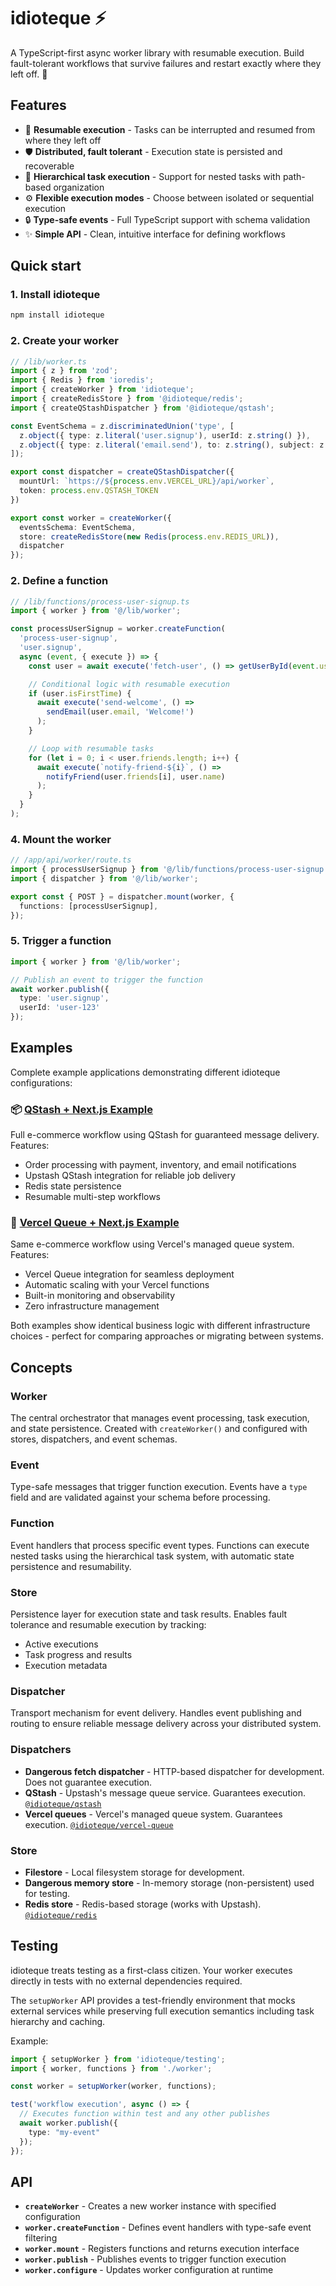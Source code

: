 # idioteque ⚡
A TypeScript-first async worker library with resumable execution. Build fault-tolerant workflows that survive failures and restart exactly where they left off. 🚀

## Features
- 🔄 **Resumable execution** - Tasks can be interrupted and resumed from where they left off
- 🛡️ **Distributed, fault tolerant** - Execution state is persisted and recoverable
- 🌳 **Hierarchical task execution** - Support for nested tasks with path-based organization
- ⚙️ **Flexible execution modes** - Choose between isolated or sequential execution
- 🔒 **Type-safe events** - Full TypeScript support with schema validation
- ✨ **Simple API** - Clean, intuitive interface for defining workflows

## Quick start

### 1. Install idioteque
```bash
npm install idioteque
```

### 2. Create your worker
```typescript
// /lib/worker.ts
import { z } from 'zod';
import { Redis } from 'ioredis';
import { createWorker } from 'idioteque';
import { createRedisStore } from '@idioteque/redis';
import { createQStashDispatcher } from '@idioteque/qstash';

const EventSchema = z.discriminatedUnion('type', [
  z.object({ type: z.literal('user.signup'), userId: z.string() }),
  z.object({ type: z.literal('email.send'), to: z.string(), subject: z.string() })
]);

export const dispatcher = createQStashDispatcher({
  mountUrl: `https://${process.env.VERCEL_URL}/api/worker`,
  token: process.env.QSTASH_TOKEN
})

export const worker = createWorker({
  eventsSchema: EventSchema,
  store: createRedisStore(new Redis(process.env.REDIS_URL)),
  dispatcher
});
```

### 2. Define a function
```typescript
// /lib/functions/process-user-signup.ts
import { worker } from '@/lib/worker';

const processUserSignup = worker.createFunction(
  'process-user-signup',
  'user.signup',
  async (event, { execute }) => {
    const user = await execute('fetch-user', () => getUserById(event.userId));

    // Conditional logic with resumable execution
    if (user.isFirstTime) {
      await execute('send-welcome', () =>
        sendEmail(user.email, 'Welcome!')
      );
    }

    // Loop with resumable tasks
    for (let i = 0; i < user.friends.length; i++) {
      await execute(`notify-friend-${i}`, () =>
        notifyFriend(user.friends[i], user.name)
      );
    }
  }
);
```

### 4. Mount the worker
```typescript
// /app/api/worker/route.ts
import { processUserSignup } from '@/lib/functions/process-user-signup';
import { dispatcher } from '@/lib/worker';

export const { POST } = dispatcher.mount(worker, {
  functions: [processUserSignup],
});
```

### 5. Trigger a function
```typescript
import { worker } from '@/lib/worker';

// Publish an event to trigger the function
await worker.publish({
  type: 'user.signup',
  userId: 'user-123'
});
```

## Examples

Complete example applications demonstrating different idioteque configurations:

### 📦 [QStash + Next.js Example](./examples/idioteque-nextjs-qstash)
Full e-commerce workflow using QStash for guaranteed message delivery. Features:
- Order processing with payment, inventory, and email notifications
- Upstash QStash integration for reliable job delivery
- Redis state persistence
- Resumable multi-step workflows

### 🚀 [Vercel Queue + Next.js Example](./examples/idioteque-nextjs-vercel-queue) 
Same e-commerce workflow using Vercel's managed queue system. Features:
- Vercel Queue integration for seamless deployment
- Automatic scaling with your Vercel functions
- Built-in monitoring and observability
- Zero infrastructure management

Both examples show identical business logic with different infrastructure choices - perfect for comparing approaches or migrating between systems.

## Concepts

### Worker
The central orchestrator that manages event processing, task execution, and state persistence. Created with `createWorker()` and configured with stores, dispatchers, and event schemas.

### Event
Type-safe messages that trigger function execution. Events have a `type` field and are validated against your schema before processing.

### Function
Event handlers that process specific event types. Functions can execute nested tasks using the hierarchical task system, with automatic state persistence and resumability.

### Store
Persistence layer for execution state and task results. Enables fault tolerance and resumable execution by tracking:
- Active executions
- Task progress and results
- Execution metadata

### Dispatcher
Transport mechanism for event delivery. Handles event publishing and routing to ensure reliable message delivery across your distributed system.

### Dispatchers
- **Dangerous fetch dispatcher** - HTTP-based dispatcher for development. Does not guarantee execution.
- **QStash** - Upstash's message queue service. Guarantees execution. [`@idioteque/qstash`](./packages/qstash)
- **Vercel queues** - Vercel's managed queue system. Guarantees execution. [`@idioteque/vercel-queue`](./packages/vercel-queue)

### Store
- **Filestore** - Local filesystem storage for development.
- **Dangerous memory store** - In-memory storage (non-persistent) used for testing.
- **Redis store** - Redis-based storage (works with Upstash). [`@idioteque/redis`](./packages/redis)

## Testing
idioteque treats testing as a first-class citizen. Your worker executes directly in tests with no external dependencies required.

The `setupWorker` API provides a test-friendly environment that mocks external services while preserving full execution semantics including task hierarchy and caching.

Example:
```typescript
import { setupWorker } from 'idioteque/testing';
import { worker, functions } from './worker';

const worker = setupWorker(worker, functions);

test('workflow execution', async () => {
  // Executes function within test and any other publishes
  await worker.publish({
    type: "my-event"
  });
});
```

## API
- **`createWorker`** - Creates a new worker instance with specified configuration
- **`worker.createFunction`** - Defines event handlers with type-safe event filtering
- **`worker.mount`** - Registers functions and returns execution interface
- **`worker.publish`** - Publishes events to trigger function execution
- **`worker.configure`** - Updates worker configuration at runtime